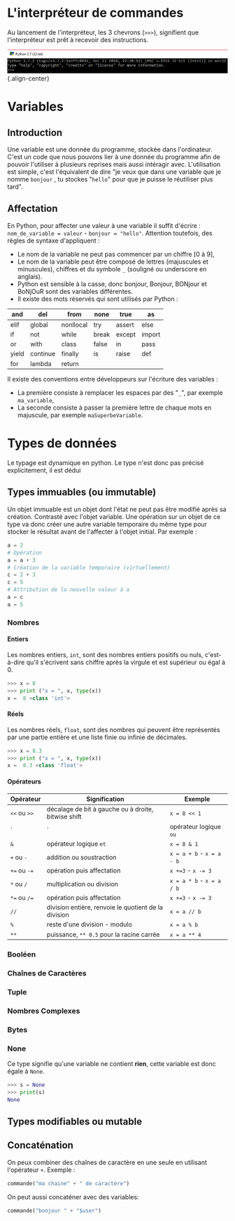 <!-- TITLE: Python - Bases -->
<!-- SUBTITLE: Bases de Python -->

# L'interpréteur de commandes
Au lancement de l'interpréteur, les 3 chevrons (`>>>`), signifient que l'interpréteur est prêt à recevoir des instructions.

![Python Interpreteur](/uploads/python/python-interpreteur.png "Python Interpreteur"){.align-center}

# Variables
## Introduction
Une variable est une donnée du programme, stockée dans l'ordinateur. C'est un code que nous pouvons lier à une donnée du programme afin de pouvoir l'utiliser à plusieurs reprises mais aussi intéragir avec.
L'utilisation est simple, c'est l'équivalent de dire "je veux que dans une variable que je nomme `bonjour` , tu stockes "`hello`"  pour que je puisse le réutiliser plus tard".

## Affectation

En Python, pour affecter une valeur à une variable il suffit d'écrire : `nom_de_variable = valeur` - `bonjour = "hello"`.
Attention toutefois, des règles de syntaxe d'appliquent :
* Le nom de la variable ne peut pas commencer par un chiffre [0 à 9],
* Le nom de la variable peut être composé de lettres (majuscules et minuscules), chiffres et du symbole `_` (souligné ou underscore en anglais).
* Python est sensible à la casse, donc bonjour, Bonjour, BONjour et BoNjOuR sont des variables différentes.
* Il existe des mots réservés qui sont utilisés par Python :

|and|del|from|none|true|as|
|---|---|----|----|----|--|
|elif|global|nonllocal|try|assert|else|
|if|not|while|break|except|import|
|or|with|class|false|in|pass|
|yield|continue|finally|is|raise|def|
|for|lambda|return||||

Il existe des conventions entre développeurs sur l'écriture des variables :
- La première consiste à remplacer les espaces par des "`_`", par exemple `ma_variable`,
- La seconde consiste à passer la première lettre de chaque mots en majuscule, par exemple `maSuperbeVariable`.


# Types de données
Le typage est dynamique en python. Le type n'est donc pas précisé explicitement, il est dédui

## Types immuables (ou immutable)
Un objet immuable est un objet dont l'état ne peut pas être modifié après sa création. Contrasté avec l'objet variable.
Une opération sur un objet de ce type va donc créer une autre variable temporaire du même type pour stocker le résultat avant de l'affecter à l'objet initial.
Par exemple :

```python
a = 2
# Opération
a = a + 3
# Création de la variable temporaire (virtuellement)
c = 2 + 3
c = 5
# Attribution de la nouvelle valeur à a
a = c
a = 5
```


### Nombres
#### Entiers
Les nombres entiers, `int`, sont des nombres entiers positifs ou nuls, c'est-à-dire qu'il s'écrivent sans chiffre après la virgule et est supérieur ou égal à 0.

```python
>>> x = 8
>>> print ("x = ", x, type(x))
x =  8 <class 'int'>
```


#### Réels
Les nombres réels, `float`, sont des nombres qui peuvent être représentés par une partie entière et une liste finie ou infinie de décimales.

```python
>>> x = 8.3
>>> print ("x = ", x, type(x))
x =  8.3 <class 'float'>
```

#### Opérateurs

| Opérateur | Signification | Exemple |
|-------------|---------------|----------|
| `<<` ou `>>` | décalage de bit à gauche ou à droite, bitwise shift | `x = 8 << 1` |
| `|` | opérateur logique `ou` | `x = 8 | 1` |
| `&` | opérateur logique `et` | `x = 8 & 1` |
| `+` ou `-` | addition ou soustraction| `x = a + b` - `x = a - b` |
| `+=` ou `-=` | opération puis affectation | `x +=3` - `x -= 3` |
| `*` ou `/` | multiplication ou division | `x = a * b` - `x = a / b` |
| `*=` ou `/=` | opération puis affectation | `x +=3` - `x -= 3` |
| `//` | division entière, renvoie le quotient de la division | `x = a // b` |
| `%` | reste d'une division - modulo | `x = a % b` |
| `**` | puissance, `** 0.5` pour la racine carrée | `x = a ** 4` |


### Booléen

### Chaînes de Caractères

### Tuple

### Nombres Complexes


### Bytes

### None
Ce type signifie qu'une variable ne contient **rien**, cette variable est donc égale à `None`.

```python
>>> s = None
>>> print(s)
None
```


## Types modifiables ou mutable

## Concaténation
On peux combiner des chaînes de caractère en une seule en utilisant l'opérateur `+`.
Exemple :

```python
commande("ma chaine" + " de caractère")
```

On peut aussi concaténer avec des variables:
```python
commande("bonjour " + "$user")
```